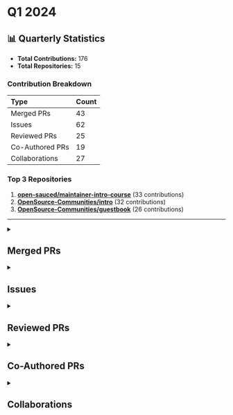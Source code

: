# Q1 2024

## 📊 Quarterly Statistics

* **Total Contributions:** 176
* **Total Repositories:** 15

### Contribution Breakdown

| Type | Count |
| :--- | :--- |
| Merged PRs | 43 |
| Issues | 62 |
| Reviewed PRs | 25 |
| Co-Authored PRs | 19 |
| Collaborations | 27 |

### Top 3 Repositories

1. [**open-sauced/maintainer-intro-course**](https://github.com/open-sauced/maintainer-intro-course) (33 contributions)
2. [**OpenSource-Communities/intro**](https://github.com/OpenSource-Communities/intro) (32 contributions)
3. [**OpenSource-Communities/guestbook**](https://github.com/OpenSource-Communities/guestbook) (26 contributions)

---

<details>
 <summary><h2>Merged PRs</h2></summary>
<table style='width:100%; table-layout:fixed;'>
  <thead>
    <tr>
      <th style='width:5%;'>No.</th>
      <th style='width:20%;'>Project Name</th>
      <th style='width:30%;'>Title</th>
      <th style='width:15%;'>Created At</th>
      <th style='width:15%;'>Merged At</th>
      <th style='width:15%;'>Review Period</th>
    </tr>
  </thead>
  <tbody>
    <tr>
      <td>1.</td>
      <td>OpenSource-Communities/guestbook</td>
      <td><a href='https://github.com/OpenSource-Communities/guestbook/pull/244'>fix: issue template to add contributors to guestbook</a></td>
      <td>2024-03-26</td>
      <td>2024-03-26</td>
      <td>0 days</td>
    </tr>
    <tr>
      <td>2.</td>
      <td>open-sauced/.github</td>
      <td><a href='https://github.com/open-sauced/.github/pull/53'>fix: bug issue template</a></td>
      <td>2024-03-24</td>
      <td>2024-03-24</td>
      <td>0 days</td>
    </tr>
    <tr>
      <td>3.</td>
      <td>Virtual-Coffee/VC-Community-Docs</td>
      <td><a href='https://github.com/Virtual-Coffee/VC-Community-Docs/pull/341'>docs: Update facilitators docs</a></td>
      <td>2024-03-21</td>
      <td>2024-03-21</td>
      <td>0 days</td>
    </tr>
    <tr>
      <td>4.</td>
      <td>Virtual-Coffee/VC-Community-Docs</td>
      <td><a href='https://github.com/Virtual-Coffee/VC-Community-Docs/pull/328'>Update content in `facilitators-docs.md` (previously `leader-docs.md`)</a></td>
      <td>2023-10-24</td>
      <td>2024-03-20</td>
      <td>148 days</td>
    </tr>
    <tr>
      <td>5.</td>
      <td>Virtual-Coffee/virtualcoffee.io</td>
      <td><a href='https://github.com/Virtual-Coffee/virtualcoffee.io/pull/1137'>Add March 2024 newsletter to the website</a></td>
      <td>2024-03-06</td>
      <td>2024-03-20</td>
      <td>14 days</td>
    </tr>
    <tr>
      <td>6.</td>
      <td>OpenSource-Communities/guestbook</td>
      <td><a href='https://github.com/OpenSource-Communities/guestbook/pull/237'>fix: syntax format in CODEOWNERS</a></td>
      <td>2024-03-18</td>
      <td>2024-03-19</td>
      <td>1 days</td>
    </tr>
    <tr>
      <td>7.</td>
      <td>OpenSource-Communities/intro</td>
      <td><a href='https://github.com/OpenSource-Communities/intro/pull/134'>docs: update the "Types of Contributions" chapter</a></td>
      <td>2024-03-14</td>
      <td>2024-03-19</td>
      <td>6 days</td>
    </tr>
    <tr>
      <td>8.</td>
      <td>OpenSource-Communities/intro</td>
      <td><a href='https://github.com/OpenSource-Communities/intro/pull/137'>fix: format syntax in CODEOWNERS</a></td>
      <td>2024-03-18</td>
      <td>2024-03-18</td>
      <td>0 days</td>
    </tr>
    <tr>
      <td>9.</td>
      <td>OpenSource-Communities/pizza-verse</td>
      <td><a href='https://github.com/OpenSource-Communities/pizza-verse/pull/75'>fix: syntax format in CODEOWNERS</a></td>
      <td>2024-03-18</td>
      <td>2024-03-18</td>
      <td>0 days</td>
    </tr>
    <tr>
      <td>10.</td>
      <td>open-sauced/maintainer-intro-course</td>
      <td><a href='https://github.com/open-sauced/maintainer-intro-course/pull/59'>feat: add info about non-existing license in the "Open Source Software License" section</a></td>
      <td>2024-02-18</td>
      <td>2024-03-11</td>
      <td>22 days</td>
    </tr>
    <tr>
      <td>11.</td>
      <td>open-sauced/maintainer-intro-course</td>
      <td><a href='https://github.com/open-sauced/maintainer-intro-course/pull/64'>fix: update "Setting Up Your Team" chapter to reflect new namings</a></td>
      <td>2024-03-06</td>
      <td>2024-03-11</td>
      <td>5 days</td>
    </tr>
    <tr>
      <td>12.</td>
      <td>open-sauced/maintainer-intro-course</td>
      <td><a href='https://github.com/open-sauced/maintainer-intro-course/pull/66'>fix: update "Identify New Talents with OpenSauced" section to reflect new release</a></td>
      <td>2024-03-10</td>
      <td>2024-03-11</td>
      <td>1 days</td>
    </tr>
    <tr>
      <td>13.</td>
      <td>open-sauced/maintainer-intro-course</td>
      <td><a href='https://github.com/open-sauced/maintainer-intro-course/pull/62'>fix: syntax in codeowners file</a></td>
      <td>2024-03-05</td>
      <td>2024-03-06</td>
      <td>1 days</td>
    </tr>
    <tr>
      <td>14.</td>
      <td>open-sauced/docs</td>
      <td><a href='https://github.com/open-sauced/docs/pull/262'>fix: format and wording adjustments in workspaces, contributors and repo insights sections </a></td>
      <td>2024-02-28</td>
      <td>2024-03-05</td>
      <td>6 days</td>
    </tr>
    <tr>
      <td>15.</td>
      <td>Virtual-Coffee/virtualcoffee.io</td>
      <td><a href='https://github.com/Virtual-Coffee/virtualcoffee.io/pull/1133'>Docs: Add March 2024 challenge to the website</a></td>
      <td>2024-02-25</td>
      <td>2024-02-28</td>
      <td>3 days</td>
    </tr>
    <tr>
      <td>16.</td>
      <td>Virtual-Coffee/virtualcoffee.io</td>
      <td><a href='https://github.com/Virtual-Coffee/virtualcoffee.io/pull/1128'>docs: Add February 2024 newsletter to the website</a></td>
      <td>2024-02-08</td>
      <td>2024-02-27</td>
      <td>19 days</td>
    </tr>
    <tr>
      <td>17.</td>
      <td>open-sauced/maintainer-intro-course</td>
      <td><a href='https://github.com/open-sauced/maintainer-intro-course/pull/39'>docs: add "Issues and Pull Request Templates" subsection</a></td>
      <td>2024-01-28</td>
      <td>2024-02-20</td>
      <td>23 days</td>
    </tr>
    <tr>
      <td>18.</td>
      <td>open-sauced/maintainer-intro-course</td>
      <td><a href='https://github.com/open-sauced/maintainer-intro-course/pull/55'>fix: shorten long titles to fit the sidebar</a></td>
      <td>2024-02-11</td>
      <td>2024-02-17</td>
      <td>6 days</td>
    </tr>
    <tr>
      <td>19.</td>
      <td>open-sauced/maintainer-intro-course</td>
      <td><a href='https://github.com/open-sauced/maintainer-intro-course/pull/43'>fix: Adjust GitHub-related Words</a></td>
      <td>2024-02-02</td>
      <td>2024-02-16</td>
      <td>14 days</td>
    </tr>
    <tr>
      <td>20.</td>
      <td>open-sauced/maintainer-intro-course</td>
      <td><a href='https://github.com/open-sauced/maintainer-intro-course/pull/56'>feat: add the link to "OpenSauced's Community Maintainer Guidelines"</a></td>
      <td>2024-02-13</td>
      <td>2024-02-16</td>
      <td>3 days</td>
    </tr>
    <tr>
      <td>21.</td>
      <td>nickytonline/astro-partykit-starter</td>
      <td><a href='https://github.com/nickytonline/astro-partykit-starter/pull/76'>fix: format codeowners</a></td>
      <td>2024-02-15</td>
      <td>2024-02-15</td>
      <td>0 days</td>
    </tr>
    <tr>
      <td>22.</td>
      <td>nickytonline/astro-partykit-starter</td>
      <td><a href='https://github.com/nickytonline/astro-partykit-starter/pull/66'>fix: add asterisk before username in CODEOWNERS file</a></td>
      <td>2024-02-04</td>
      <td>2024-02-15</td>
      <td>11 days</td>
    </tr>
    <tr>
      <td>23.</td>
      <td>open-sauced/maintainer-intro-course</td>
      <td><a href='https://github.com/open-sauced/maintainer-intro-course/pull/52'>feat: add gif and png to Maintainer Power Ups chapter</a></td>
      <td>2024-02-06</td>
      <td>2024-02-06</td>
      <td>0 days</td>
    </tr>
    <tr>
      <td>24.</td>
      <td>open-sauced/docs</td>
      <td><a href='https://github.com/open-sauced/docs/pull/247'>fix: failed build from "OpenSauced Maintainers Guides"</a></td>
      <td>2024-02-05</td>
      <td>2024-02-05</td>
      <td>0 days</td>
    </tr>
    <tr>
      <td>25.</td>
      <td>open-sauced/docs</td>
      <td><a href='https://github.com/open-sauced/docs/pull/246'>fix: Revert "fix: items array in OpenSauced Maintainers Guides sidebar"</a></td>
      <td>2024-02-05</td>
      <td>2024-02-05</td>
      <td>0 days</td>
    </tr>
    <tr>
      <td>26.</td>
      <td>open-sauced/docs</td>
      <td><a href='https://github.com/open-sauced/docs/pull/245'>fix: items array in OpenSauced Maintainers Guides sidebar</a></td>
      <td>2024-02-03</td>
      <td>2024-02-03</td>
      <td>0 days</td>
    </tr>
    <tr>
      <td>27.</td>
      <td>open-sauced/docs</td>
      <td><a href='https://github.com/open-sauced/docs/pull/244'>fix: Revert "docs: add Community Maintainers Guidelines"</a></td>
      <td>2024-02-03</td>
      <td>2024-02-03</td>
      <td>0 days</td>
    </tr>
    <tr>
      <td>28.</td>
      <td>open-sauced/maintainer-intro-course</td>
      <td><a href='https://github.com/open-sauced/maintainer-intro-course/pull/41'>fix: Wording in "Code Owners" subsection</a></td>
      <td>2024-02-01</td>
      <td>2024-02-03</td>
      <td>1 days</td>
    </tr>
    <tr>
      <td>29.</td>
      <td>open-sauced/docs</td>
      <td><a href='https://github.com/open-sauced/docs/pull/243'>docs: add Community Maintainers Guidelines</a></td>
      <td>2024-02-02</td>
      <td>2024-02-02</td>
      <td>0 days</td>
    </tr>
    <tr>
      <td>30.</td>
      <td>Virtual-Coffee/virtualcoffee.io</td>
      <td><a href='https://github.com/Virtual-Coffee/virtualcoffee.io/pull/1126'>Docs: Add February 2024 challenge to the website</a></td>
      <td>2024-01-30</td>
      <td>2024-02-01</td>
      <td>2 days</td>
    </tr>
    <tr>
      <td>31.</td>
      <td>open-sauced/maintainer-intro-course</td>
      <td><a href='https://github.com/open-sauced/maintainer-intro-course/pull/32'>feat: Add "Building and Nurturing a Welcoming and Supportive Community" chapter</a></td>
      <td>2024-01-17</td>
      <td>2024-01-26</td>
      <td>8 days</td>
    </tr>
    <tr>
      <td>32.</td>
      <td>open-sauced/maintainer-intro-course</td>
      <td><a href='https://github.com/open-sauced/maintainer-intro-course/pull/25'>feat: Add "Effective Communication and Collaboration" chapter</a></td>
      <td>2024-01-03</td>
      <td>2024-01-19</td>
      <td>16 days</td>
    </tr>
    <tr>
      <td>33.</td>
      <td>Virtual-Coffee/virtualcoffee.io</td>
      <td><a href='https://github.com/Virtual-Coffee/virtualcoffee.io/pull/1110'>Fix: Font responsiveness</a></td>
      <td>2024-01-07</td>
      <td>2024-01-19</td>
      <td>12 days</td>
    </tr>
    <tr>
      <td>34.</td>
      <td>open-sauced/maintainer-intro-course</td>
      <td><a href='https://github.com/open-sauced/maintainer-intro-course/pull/17'>feat: Add "Maintainer Power Ups" section</a></td>
      <td>2023-12-24</td>
      <td>2024-01-19</td>
      <td>26 days</td>
    </tr>
    <tr>
      <td>35.</td>
      <td>open-sauced/ai</td>
      <td><a href='https://github.com/open-sauced/ai/pull/298'>fix: Link to Usage Guide and Update README</a></td>
      <td>2023-12-18</td>
      <td>2024-01-12</td>
      <td>25 days</td>
    </tr>
    <tr>
      <td>36.</td>
      <td>open-sauced/ai</td>
      <td><a href='https://github.com/open-sauced/ai/pull/301'>fix: add `.gitattributes` file and normalize all the line endings</a></td>
      <td>2023-12-20</td>
      <td>2024-01-12</td>
      <td>23 days</td>
    </tr>
    <tr>
      <td>37.</td>
      <td>open-sauced/maintainer-intro-course</td>
      <td><a href='https://github.com/open-sauced/maintainer-intro-course/pull/26'>fix: change chapter numbers to X and minor wording fix</a></td>
      <td>2024-01-04</td>
      <td>2024-01-11</td>
      <td>7 days</td>
    </tr>
    <tr>
      <td>38.</td>
      <td>petermsouzajr/qa-shadow-report</td>
      <td><a href='https://github.com/petermsouzajr/qa-shadow-report/pull/41'>docs: add issue templates</a></td>
      <td>2024-01-05</td>
      <td>2024-01-06</td>
      <td>1 days</td>
    </tr>
    <tr>
      <td>39.</td>
      <td>nickytonline/astro-partykit-starter</td>
      <td><a href='https://github.com/nickytonline/astro-partykit-starter/pull/23'>fix: add `concurrently` package</a></td>
      <td>2024-01-05</td>
      <td>2024-01-05</td>
      <td>0 days</td>
    </tr>
    <tr>
      <td>40.</td>
      <td>Virtual-Coffee/virtualcoffee.io</td>
      <td><a href='https://github.com/Virtual-Coffee/virtualcoffee.io/pull/1107'>feat: Add January 2024 newsletter to the website</a></td>
      <td>2024-01-04</td>
      <td>2024-01-04</td>
      <td>0 days</td>
    </tr>
    <tr>
      <td>41.</td>
      <td>Virtual-Coffee/virtualcoffee.io</td>
      <td><a href='https://github.com/Virtual-Coffee/virtualcoffee.io/pull/1104'>docs: Add January 2024 challenge</a></td>
      <td>2023-12-26</td>
      <td>2024-01-02</td>
      <td>7 days</td>
    </tr>
    <tr>
      <td>42.</td>
      <td>open-sauced/maintainer-intro-course</td>
      <td><a href='https://github.com/open-sauced/maintainer-intro-course/pull/21'>Fix: Add correct link and command in Getting Started section and update Translating section in the Contributing Guide</a></td>
      <td>2023-12-28</td>
      <td>2024-01-02</td>
      <td>5 days</td>
    </tr>
    <tr>
      <td>43.</td>
      <td>nickytonline/astro-partykit-starter</td>
      <td><a href='https://github.com/nickytonline/astro-partykit-starter/pull/12'>chore: Update build scripts in `package.json` and code to get URL in `Party.tsx` as part of the deployment</a></td>
      <td>2023-12-31</td>
      <td>2024-01-02</td>
      <td>2 days</td>
    </tr>
  </tbody>
</table>
</details>

<details>
 <summary><h2>Issues</h2></summary>
<table style='width:100%; table-layout:fixed;'>
  <thead>
    <tr>
      <th style='width:5%;'>No.</th>
      <th style='width:25%;'>Project Name</th>
      <th style='width:35%;'>Title</th>
      <th style='width:15%;'>Created At</th>
      <th style='width:15%;'>Closed At</th>
      <th style='width:10%;'>Closing Period</th>
    </tr>
  </thead>
  <tbody>
    <tr>
      <td>1.</td>
      <td>open-sauced/docs</td>
      <td><a href='https://github.com/open-sauced/docs/issues/287'>Feature: Update "Introduction to Contributing"</a></td>
      <td>2024-03-28</td>
      <td>2024-04-04</td>
      <td>7 days</td>
    </tr>
    <tr>
      <td>2.</td>
      <td>OpenSource-Communities/intro</td>
      <td><a href='https://github.com/OpenSource-Communities/intro/issues/149'>Feature: Add a step to create new branch in the CONTRIBUTING file</a></td>
      <td>2024-03-27</td>
      <td>2024-04-03</td>
      <td>6 days</td>
    </tr>
    <tr>
      <td>3.</td>
      <td>OpenSource-Communities/intro</td>
      <td><a href='https://github.com/OpenSource-Communities/intro/issues/147'>Feature: Add image of profile generated on README</a></td>
      <td>2024-03-27</td>
      <td>2024-04-03</td>
      <td>7 days</td>
    </tr>
    <tr>
      <td>4.</td>
      <td>OpenSource-Communities/intro</td>
      <td><a href='https://github.com/OpenSource-Communities/intro/issues/146'>Docs: Update the "Getting Started" section</a></td>
      <td>2024-03-27</td>
      <td>2024-04-25</td>
      <td>29 days</td>
    </tr>
    <tr>
      <td>5.</td>
      <td>OpenSource-Communities/guestbook</td>
      <td><a href='https://github.com/OpenSource-Communities/guestbook/issues/245'>Bug: Incorrect links and term's consistency on the README</a></td>
      <td>2024-03-26</td>
      <td>2024-04-09</td>
      <td>14 days</td>
    </tr>
    <tr>
      <td>6.</td>
      <td>OpenSource-Communities/guestbook</td>
      <td><a href='https://github.com/OpenSource-Communities/guestbook/issues/243'>Bug: issue template for guestbook is not listed</a></td>
      <td>2024-03-26</td>
      <td>2024-03-26</td>
      <td>0 days</td>
    </tr>
    <tr>
      <td>7.</td>
      <td>OpenSource-Communities/guestbook</td>
      <td><a href='https://github.com/OpenSource-Communities/guestbook/issues/241'>Docs: Update pull request template</a></td>
      <td>2024-03-25</td>
      <td>2024-04-21</td>
      <td>26 days</td>
    </tr>
    <tr>
      <td>8.</td>
      <td>OpenSource-Communities/intro</td>
      <td><a href='https://github.com/OpenSource-Communities/intro/issues/145'>Docs: Update the French translation of "Intro to Open Source" course</a></td>
      <td>2024-03-25</td>
      <td>2024-04-12</td>
      <td>18 days</td>
    </tr>
    <tr>
      <td>9.</td>
      <td>shesharpnl/.github</td>
      <td><a href='https://github.com/shesharpnl/.github/issues/13'>Update PR template</a></td>
      <td>2024-03-24</td>
      <td>2024-04-05</td>
      <td>12 days</td>
    </tr>
    <tr>
      <td>10.</td>
      <td>open-sauced/.github</td>
      <td><a href='https://github.com/open-sauced/.github/issues/52'>Bug: Bug issue template is absence when creating an issue</a></td>
      <td>2024-03-24</td>
      <td>2024-03-24</td>
      <td>1 days</td>
    </tr>
    <tr>
      <td>11.</td>
      <td>shesharpnl/.github</td>
      <td><a href='https://github.com/shesharpnl/.github/issues/11'>Update issue templates</a></td>
      <td>2024-03-22</td>
      <td>2024-04-01</td>
      <td>11 days</td>
    </tr>
    <tr>
      <td>12.</td>
      <td>open-sauced/app</td>
      <td><a href='https://github.com/open-sauced/app/issues/2993'>Bug: Broken link to image on "Welcome to Workspace"</a></td>
      <td>2024-03-21</td>
      <td>2024-03-21</td>
      <td>0 days</td>
    </tr>
    <tr>
      <td>13.</td>
      <td>OpenSource-Communities/intro</td>
      <td><a href='https://github.com/OpenSource-Communities/intro/issues/136'>Bug: CODEOWNERS does not automatically add reviewers</a></td>
      <td>2024-03-18</td>
      <td>2024-03-18</td>
      <td>0 days</td>
    </tr>
    <tr>
      <td>14.</td>
      <td>OpenSource-Communities/pizza-verse</td>
      <td><a href='https://github.com/OpenSource-Communities/pizza-verse/issues/74'>Bug: CODEOWNERS does not automatically add reviewers</a></td>
      <td>2024-03-18</td>
      <td>2024-03-18</td>
      <td>0 days</td>
    </tr>
    <tr>
      <td>15.</td>
      <td>OpenSource-Communities/guestbook</td>
      <td><a href='https://github.com/OpenSource-Communities/guestbook/issues/236'>Bug: CODEOWNERS does not automatically add reviewers</a></td>
      <td>2024-03-18</td>
      <td>2024-03-19</td>
      <td>1 days</td>
    </tr>
    <tr>
      <td>16.</td>
      <td>OpenSource-Communities/intro</td>
      <td><a href='https://github.com/OpenSource-Communities/intro/issues/130'>Docs: Update "Types of Contributions" chapter</a></td>
      <td>2024-03-10</td>
      <td>2024-03-19</td>
      <td>9 days</td>
    </tr>
    <tr>
      <td>17.</td>
      <td>open-sauced/maintainer-intro-course</td>
      <td><a href='https://github.com/open-sauced/maintainer-intro-course/issues/65'>Docs: Update "Building and Nurturing Community" chapter to reflect new release</a></td>
      <td>2024-03-08</td>
      <td>2024-03-11</td>
      <td>3 days</td>
    </tr>
    <tr>
      <td>18.</td>
      <td>OpenSource-Communities/intro</td>
      <td><a href='https://github.com/OpenSource-Communities/intro/issues/129'>Bug: Fix links, capitalization and wording adjustment in the "Tools to be Successful" chapter</a></td>
      <td>2024-03-07</td>
      <td>2024-03-14</td>
      <td>7 days</td>
    </tr>
    <tr>
      <td>19.</td>
      <td>Virtual-Coffee/virtualcoffee.io</td>
      <td><a href='https://github.com/Virtual-Coffee/virtualcoffee.io/issues/1136'>Add March 2024 newsletter to the website</a></td>
      <td>2024-03-06</td>
      <td>2024-03-20</td>
      <td>14 days</td>
    </tr>
    <tr>
      <td>20.</td>
      <td>open-sauced/maintainer-intro-course</td>
      <td><a href='https://github.com/open-sauced/maintainer-intro-course/issues/63'>Docs: Update "Your Team" chapter to reflect new naming changes</a></td>
      <td>2024-03-06</td>
      <td>2024-03-11</td>
      <td>5 days</td>
    </tr>
    <tr>
      <td>21.</td>
      <td>open-sauced/maintainer-intro-course</td>
      <td><a href='https://github.com/open-sauced/maintainer-intro-course/issues/61'>Bug: CODEOWNERS does not automatically add reviewers</a></td>
      <td>2024-03-05</td>
      <td>2024-03-06</td>
      <td>1 days</td>
    </tr>
    <tr>
      <td>22.</td>
      <td>open-sauced/app</td>
      <td><a href='https://github.com/open-sauced/app/issues/2865'>Bug: Updating a workspace doesn't take user to the page</a></td>
      <td>2024-03-04</td>
      <td>2024-03-12</td>
      <td>7 days</td>
    </tr>
    <tr>
      <td>23.</td>
      <td>open-sauced/app</td>
      <td><a href='https://github.com/open-sauced/app/issues/2858'>Bug: Treemap with long organization and repo names without dash overflows in the Activity tab of the Contributor Insight Page</a></td>
      <td>2024-03-03</td>
      <td>N/A</td>
      <td>Open</td>
    </tr>
    <tr>
      <td>24.</td>
      <td>open-sauced/app</td>
      <td><a href='https://github.com/open-sauced/app/issues/2857'>Bug: Adding selected contributors to an existing list from contributors tab on the repo insights doesn't work </a></td>
      <td>2024-03-03</td>
      <td>2024-07-11</td>
      <td>130 days</td>
    </tr>
    <tr>
      <td>25.</td>
      <td>open-sauced/app</td>
      <td><a href='https://github.com/open-sauced/app/issues/2846'>Bug: Sign in after opening a workspace caused temporary loosing personal workspace</a></td>
      <td>2024-03-01</td>
      <td>N/A</td>
      <td>Open</td>
    </tr>
    <tr>
      <td>26.</td>
      <td>open-sauced/app</td>
      <td><a href='https://github.com/open-sauced/app/issues/2844'>Bug: Workspace leads to 404 for logged out users</a></td>
      <td>2024-03-01</td>
      <td>2024-03-01</td>
      <td>0 days</td>
    </tr>
    <tr>
      <td>27.</td>
      <td>open-sauced/app</td>
      <td><a href='https://github.com/open-sauced/app/issues/2837'>Bug: Logged out user can see repo & contributor insights pages list on the sidebar from public shared link</a></td>
      <td>2024-03-01</td>
      <td>2024-03-01</td>
      <td>0 days</td>
    </tr>
    <tr>
      <td>28.</td>
      <td>open-sauced/app</td>
      <td><a href='https://github.com/open-sauced/app/issues/2834'>Bug: Workspace sidebar on small screen doesn't cover the height of the screen</a></td>
      <td>2024-02-29</td>
      <td>2024-03-18</td>
      <td>18 days</td>
    </tr>
    <tr>
      <td>29.</td>
      <td>open-sauced/app</td>
      <td><a href='https://github.com/open-sauced/app/issues/2833'>Bug: The "Update Workspace" button goes to the back and on top of some elements in small screens </a></td>
      <td>2024-02-29</td>
      <td>2024-03-05</td>
      <td>5 days</td>
    </tr>
    <tr>
      <td>30.</td>
      <td>open-sauced/app</td>
      <td><a href='https://github.com/open-sauced/app/issues/2829'>Bug: Can't change workspace visibility to private for pro plan users</a></td>
      <td>2024-02-29</td>
      <td>2024-03-11</td>
      <td>11 days</td>
    </tr>
    <tr>
      <td>31.</td>
      <td>open-sauced/app</td>
      <td><a href='https://github.com/open-sauced/app/issues/2801'>Bug: Upgrade to pro banner is displayed for pro account in Contributor Insights Page</a></td>
      <td>2024-02-28</td>
      <td>2024-02-29</td>
      <td>1 days</td>
    </tr>
    <tr>
      <td>32.</td>
      <td>open-sauced/docs</td>
      <td><a href='https://github.com/open-sauced/docs/issues/261'>Docs: Fix format and adjust wording in workspaces page</a></td>
      <td>2024-02-27</td>
      <td>2024-03-05</td>
      <td>7 days</td>
    </tr>
    <tr>
      <td>33.</td>
      <td>Virtual-Coffee/virtualcoffee.io</td>
      <td><a href='https://github.com/Virtual-Coffee/virtualcoffee.io/issues/1132'>feat: Highlight Active Volunteers on the Member Page</a></td>
      <td>2024-02-25</td>
      <td>2025-07-16</td>
      <td>507 days</td>
    </tr>
    <tr>
      <td>34.</td>
      <td>Virtual-Coffee/virtualcoffee.io</td>
      <td><a href='https://github.com/Virtual-Coffee/virtualcoffee.io/issues/1131'>Add March 2024 Monthly Challenge</a></td>
      <td>2024-02-25</td>
      <td>2024-02-28</td>
      <td>3 days</td>
    </tr>
    <tr>
      <td>35.</td>
      <td>open-sauced/maintainer-intro-course</td>
      <td><a href='https://github.com/open-sauced/maintainer-intro-course/issues/57'>Feature: Add information about non-existing software license in a project</a></td>
      <td>2024-02-18</td>
      <td>2024-03-11</td>
      <td>22 days</td>
    </tr>
    <tr>
      <td>36.</td>
      <td>open-sauced/docs</td>
      <td><a href='https://github.com/open-sauced/docs/issues/251'>Feature: Add information about PR with unassigned issue to the contributing guidelines</a></td>
      <td>2024-02-14</td>
      <td>2024-02-16</td>
      <td>2 days</td>
    </tr>
    <tr>
      <td>37.</td>
      <td>OpenSource-Communities/intro</td>
      <td><a href='https://github.com/OpenSource-Communities/intro/issues/118'>Bug: Fix wording in the "Intro" section</a></td>
      <td>2024-02-12</td>
      <td>2024-02-13</td>
      <td>1 days</td>
    </tr>
    <tr>
      <td>38.</td>
      <td>OpenSource-Communities/intro</td>
      <td><a href='https://github.com/OpenSource-Communities/intro/issues/117'>Feature: Add Community Translations Section</a></td>
      <td>2024-02-11</td>
      <td>2024-03-13</td>
      <td>31 days</td>
    </tr>
    <tr>
      <td>39.</td>
      <td>open-sauced/docs</td>
      <td><a href='https://github.com/open-sauced/docs/issues/249'>Docs: Update "Issues" section in the "Introduction to Contributing" chapter</a></td>
      <td>2024-02-10</td>
      <td>2024-03-04</td>
      <td>23 days</td>
    </tr>
    <tr>
      <td>40.</td>
      <td>open-sauced/maintainer-intro-course</td>
      <td><a href='https://github.com/open-sauced/maintainer-intro-course/issues/54'>Bug: Long titles are cut on the sidebar</a></td>
      <td>2024-02-09</td>
      <td>2024-02-17</td>
      <td>9 days</td>
    </tr>
    <tr>
      <td>41.</td>
      <td>Virtual-Coffee/virtualcoffee.io</td>
      <td><a href='https://github.com/Virtual-Coffee/virtualcoffee.io/issues/1127'>Add February 2024 newsletter to the website</a></td>
      <td>2024-02-08</td>
      <td>2024-02-27</td>
      <td>19 days</td>
    </tr>
    <tr>
      <td>42.</td>
      <td>open-sauced/app</td>
      <td><a href='https://github.com/open-sauced/app/issues/2622'>Bug: Can't open tabs on the navbar after open the profile page unless with hard refresh</a></td>
      <td>2024-02-08</td>
      <td>2024-02-23</td>
      <td>15 days</td>
    </tr>
    <tr>
      <td>43.</td>
      <td>nickytonline/astro-partykit-starter</td>
      <td><a href='https://github.com/nickytonline/astro-partykit-starter/issues/65'>Bug: CODEOWNERS does not automatically add reviewers</a></td>
      <td>2024-02-04</td>
      <td>2024-02-15</td>
      <td>11 days</td>
    </tr>
    <tr>
      <td>44.</td>
      <td>open-sauced/maintainer-intro-course</td>
      <td><a href='https://github.com/open-sauced/maintainer-intro-course/issues/42'>Docs: Final recheck before launch</a></td>
      <td>2024-02-02</td>
      <td>2024-04-25</td>
      <td>83 days</td>
    </tr>
    <tr>
      <td>45.</td>
      <td>open-sauced/docs</td>
      <td><a href='https://github.com/open-sauced/docs/issues/242'>Docs: Add OpenSauced Community Maintainers Guidelines</a></td>
      <td>2024-02-01</td>
      <td>2024-02-03</td>
      <td>2 days</td>
    </tr>
    <tr>
      <td>46.</td>
      <td>open-sauced/maintainer-intro-course</td>
      <td><a href='https://github.com/open-sauced/maintainer-intro-course/issues/40'>Bug: Fix wording in the "Code Owners" subsection</a></td>
      <td>2024-02-01</td>
      <td>2024-02-03</td>
      <td>1 days</td>
    </tr>
    <tr>
      <td>47.</td>
      <td>Virtual-Coffee/virtualcoffee.io</td>
      <td><a href='https://github.com/Virtual-Coffee/virtualcoffee.io/issues/1125'>Add February 2024 Monthly Challenge</a></td>
      <td>2024-01-30</td>
      <td>2024-02-01</td>
      <td>2 days</td>
    </tr>
    <tr>
      <td>48.</td>
      <td>open-sauced/maintainer-intro-course</td>
      <td><a href='https://github.com/open-sauced/maintainer-intro-course/issues/36'>Bug: Create consistecy for GitHub-related terms</a></td>
      <td>2024-01-22</td>
      <td>2024-02-16</td>
      <td>25 days</td>
    </tr>
    <tr>
      <td>49.</td>
      <td>OpenSource-Communities/intro</td>
      <td><a href='https://github.com/OpenSource-Communities/intro/issues/109'>Bug: Create consistency with "open source" term</a></td>
      <td>2024-01-18</td>
      <td>2024-02-02</td>
      <td>15 days</td>
    </tr>
    <tr>
      <td>50.</td>
      <td>OpenSource-Communities/intro</td>
      <td><a href='https://github.com/OpenSource-Communities/intro/issues/107'>Bug: Adjust heading levels and give space before and after each heading as Markdown best practice</a></td>
      <td>2024-01-15</td>
      <td>2024-01-18</td>
      <td>3 days</td>
    </tr>
    <tr>
      <td>51.</td>
      <td>open-sauced/maintainer-intro-course</td>
      <td><a href='https://github.com/open-sauced/maintainer-intro-course/issues/30'>Docs: Remove "Code Scanning Tools" subsection from "Issues and Pull Request" section</a></td>
      <td>2024-01-15</td>
      <td>2024-01-19</td>
      <td>4 days</td>
    </tr>
    <tr>
      <td>52.</td>
      <td>petermsouzajr/qa-shadow-report</td>
      <td><a href='https://github.com/petermsouzajr/qa-shadow-report/issues/47'>Docs: Add "Related Issues" section in the PR template</a></td>
      <td>2024-01-06</td>
      <td>2024-01-06</td>
      <td>0 days</td>
    </tr>
    <tr>
      <td>53.</td>
      <td>petermsouzajr/qa-shadow-report</td>
      <td><a href='https://github.com/petermsouzajr/qa-shadow-report/issues/42'>Docs: Add Code of Conduct</a></td>
      <td>2024-01-05</td>
      <td>2024-01-06</td>
      <td>1 days</td>
    </tr>
    <tr>
      <td>54.</td>
      <td>OpenSource-Communities/intro</td>
      <td><a href='https://github.com/OpenSource-Communities/intro/issues/103'>Docs: Add steps to create issue and make screenshot of profile on the README</a></td>
      <td>2024-01-05</td>
      <td>2024-01-12</td>
      <td>7 days</td>
    </tr>
    <tr>
      <td>55.</td>
      <td>OpenSource-Communities/guestbook</td>
      <td><a href='https://github.com/OpenSource-Communities/guestbook/issues/209'>Docs: Adjust wording in the Contributing Guide</a></td>
      <td>2024-01-04</td>
      <td>2024-01-07</td>
      <td>3 days</td>
    </tr>
    <tr>
      <td>56.</td>
      <td>OpenSource-Communities/guestbook</td>
      <td><a href='https://github.com/OpenSource-Communities/guestbook/issues/208'>Docs: Remove the "Running the Project Locally" from Contributing Guide</a></td>
      <td>2024-01-04</td>
      <td>2024-01-07</td>
      <td>3 days</td>
    </tr>
    <tr>
      <td>57.</td>
      <td>OpenSource-Communities/guestbook</td>
      <td><a href='https://github.com/OpenSource-Communities/guestbook/issues/207'>Docs: Remove "Adding a New Section to the Documentation" section</a></td>
      <td>2024-01-04</td>
      <td>2024-01-05</td>
      <td>1 days</td>
    </tr>
    <tr>
      <td>58.</td>
      <td>petermsouzajr/qa-shadow-report</td>
      <td><a href='https://github.com/petermsouzajr/qa-shadow-report/issues/39'>Feature: GitHub Discussion</a></td>
      <td>2024-01-04</td>
      <td>2024-01-04</td>
      <td>0 days</td>
    </tr>
    <tr>
      <td>59.</td>
      <td>petermsouzajr/qa-shadow-report</td>
      <td><a href='https://github.com/petermsouzajr/qa-shadow-report/issues/38'>Feature: Add issue templates</a></td>
      <td>2024-01-04</td>
      <td>2024-01-06</td>
      <td>2 days</td>
    </tr>
    <tr>
      <td>60.</td>
      <td>Virtual-Coffee/virtualcoffee.io</td>
      <td><a href='https://github.com/Virtual-Coffee/virtualcoffee.io/issues/1106'>Add January 2024 newsletter to the website</a></td>
      <td>2024-01-04</td>
      <td>2024-01-04</td>
      <td>0 days</td>
    </tr>
    <tr>
      <td>61.</td>
      <td>OpenSource-Communities/guestbook</td>
      <td><a href='https://github.com/OpenSource-Communities/guestbook/issues/206'>Docs: Create an issue template to add users as contributors </a></td>
      <td>2024-01-04</td>
      <td>2024-01-11</td>
      <td>7 days</td>
    </tr>
    <tr>
      <td>62.</td>
      <td>nickytonline/astro-partykit-starter</td>
      <td><a href='https://github.com/nickytonline/astro-partykit-starter/issues/22'>Bug: Can't run multiple npm scripts after running `npm run dev`</a></td>
      <td>2024-01-01</td>
      <td>2024-01-05</td>
      <td>4 days</td>
    </tr>
  </tbody>
</table>
</details>

<details>
 <summary><h2>Reviewed PRs</h2></summary>
<table style='width:100%; table-layout:fixed;'>
  <thead>
    <tr>
      <th style='width:5%;'>No.</th>
      <th style='width:20%;'>Project Name</th>
      <th style='width:28%;'>Title</th>
      <th style='width:10%;'>Created At</th>
      <th style='width:15%;'>My First Review</th>
      <th style='width:10%;'>My First Review Period</th>
      <th style='width:14%;'>Last Update / Status</th>
    </tr>
  </thead>
  <tbody>
    <tr>
      <td>1.</td>
      <td>OpenSource-Communities/intro</td>
      <td><a href='https://github.com/OpenSource-Communities/intro/pull/133'>Fix: Links, capitalization and wording adjustment in the "Tools to be Successful" chapter</a></td>
      <td>2024-03-13</td>
      <td>2024-03-13</td>
      <td>0 days</td>
      <td>2024-03-14<br><strong>MERGED</strong></td>
    </tr>
    <tr>
      <td>2.</td>
      <td>OpenSource-Communities/intro</td>
      <td><a href='https://github.com/OpenSource-Communities/intro/pull/132'>Fix: links, capitalization and wording adjustment in the "Tools to be Successful" chapter</a></td>
      <td>2024-03-13</td>
      <td>2024-03-13</td>
      <td>0 days</td>
      <td>2024-03-13<br><strong>CLOSED</strong></td>
    </tr>
    <tr>
      <td>3.</td>
      <td>open-sauced/docs</td>
      <td><a href='https://github.com/open-sauced/docs/pull/275'>chore: Add FAQ about auth</a></td>
      <td>2024-03-11</td>
      <td>2024-03-11</td>
      <td>0 days</td>
      <td>2024-03-12<br><strong>MERGED</strong></td>
    </tr>
    <tr>
      <td>4.</td>
      <td>open-sauced/docs</td>
      <td><a href='https://github.com/open-sauced/docs/pull/272'>feat: update workspace with more information on team plan</a></td>
      <td>2024-03-07</td>
      <td>2024-03-08</td>
      <td>1 days</td>
      <td>2024-03-08<br><strong>MERGED</strong></td>
    </tr>
    <tr>
      <td>5.</td>
      <td>OpenSource-Communities/intro</td>
      <td><a href='https://github.com/OpenSource-Communities/intro/pull/128'>[Docs #127] Remove CodeSee ref on fr translation</a></td>
      <td>2024-03-03</td>
      <td>2024-03-07</td>
      <td>4 days</td>
      <td>2024-03-07<br><strong>MERGED</strong></td>
    </tr>
    <tr>
      <td>6.</td>
      <td>Virtual-Coffee/virtualcoffee.io</td>
      <td><a href='https://github.com/Virtual-Coffee/virtualcoffee.io/pull/1124'>Replaced old twitter icon with new icon</a></td>
      <td>2024-01-30</td>
      <td>2024-02-01</td>
      <td>2 days</td>
      <td>2024-03-06<br><strong>MERGED</strong></td>
    </tr>
    <tr>
      <td>7.</td>
      <td>open-sauced/docs</td>
      <td><a href='https://github.com/open-sauced/docs/pull/269'>fix: Issues Section</a></td>
      <td>2024-03-03</td>
      <td>2024-03-03</td>
      <td>0 days</td>
      <td>2024-03-04<br><strong>MERGED</strong></td>
    </tr>
    <tr>
      <td>8.</td>
      <td>open-sauced/docs</td>
      <td><a href='https://github.com/open-sauced/docs/pull/268'>fix: Issues Section</a></td>
      <td>2024-03-03</td>
      <td>2024-03-03</td>
      <td>1 days</td>
      <td>2024-03-03<br><strong>CLOSED</strong></td>
    </tr>
    <tr>
      <td>9.</td>
      <td>OpenSource-Communities/guestbook</td>
      <td><a href='https://github.com/OpenSource-Communities/guestbook/pull/232'>feat: Add @chrisVCH as a contributor</a></td>
      <td>2024-02-27</td>
      <td>2024-02-28</td>
      <td>1 days</td>
      <td>2024-02-28<br><strong>MERGED</strong></td>
    </tr>
    <tr>
      <td>10.</td>
      <td>OpenSource-Communities/intro</td>
      <td><a href='https://github.com/OpenSource-Communities/intro/pull/125'>[#122] docs:Delete duplicated text</a></td>
      <td>2024-02-26</td>
      <td>2024-02-27</td>
      <td>0 days</td>
      <td>2024-02-27<br><strong>MERGED</strong></td>
    </tr>
    <tr>
      <td>11.</td>
      <td>OpenSource-Communities/intro</td>
      <td><a href='https://github.com/OpenSource-Communities/intro/pull/123'>Delete redundant text content</a></td>
      <td>2024-02-22</td>
      <td>2024-02-26</td>
      <td>4 days</td>
      <td>2024-02-26<br><strong>CLOSED</strong></td>
    </tr>
    <tr>
      <td>12.</td>
      <td>OpenSource-Communities/guestbook</td>
      <td><a href='https://github.com/OpenSource-Communities/guestbook/pull/229'>docs: add @pondy007 as a contributor</a></td>
      <td>2024-02-23</td>
      <td>2024-02-24</td>
      <td>1 days</td>
      <td>2024-02-25<br><strong>MERGED</strong></td>
    </tr>
    <tr>
      <td>13.</td>
      <td>OpenSource-Communities/intro</td>
      <td><a href='https://github.com/OpenSource-Communities/intro/pull/119'>Fix #118 : Bug: Fix wording in the Intro section</a></td>
      <td>2024-02-13</td>
      <td>2024-02-13</td>
      <td>0 days</td>
      <td>2024-02-14<br><strong>MERGED</strong></td>
    </tr>
    <tr>
      <td>14.</td>
      <td>Virtual-Coffee/VC-Community-Docs</td>
      <td><a href='https://github.com/Virtual-Coffee/VC-Community-Docs/pull/339'>docs: Coffee Table Groups updates</a></td>
      <td>2024-01-30</td>
      <td>2024-01-30</td>
      <td>0 days</td>
      <td>2024-02-13<br><strong>MERGED</strong></td>
    </tr>
    <tr>
      <td>15.</td>
      <td>open-sauced/docs</td>
      <td><a href='https://github.com/open-sauced/docs/pull/250'>Fixed Docs: Update "Issues" section in the "Introduction to Contributing" chapter #249</a></td>
      <td>2024-02-11</td>
      <td>2024-02-11</td>
      <td>0 days</td>
      <td>2024-02-11<br><strong>CLOSED</strong></td>
    </tr>
    <tr>
      <td>16.</td>
      <td>OpenSource-Communities/intro</td>
      <td><a href='https://github.com/OpenSource-Communities/intro/pull/111'>docs: replace open-source term</a></td>
      <td>2024-01-20</td>
      <td>2024-01-22</td>
      <td>2 days</td>
      <td>2024-02-02<br><strong>MERGED</strong></td>
    </tr>
    <tr>
      <td>17.</td>
      <td>OpenSource-Communities/guestbook</td>
      <td><a href='https://github.com/OpenSource-Communities/guestbook/pull/221'>docs: add @nickaldwin as a contributor</a></td>
      <td>2024-02-01</td>
      <td>2024-02-01</td>
      <td>0 days</td>
      <td>2024-02-01<br><strong>MERGED</strong></td>
    </tr>
    <tr>
      <td>18.</td>
      <td>OpenSource-Communities/guestbook</td>
      <td><a href='https://github.com/OpenSource-Communities/guestbook/pull/218'>docs: add @Kaz-Smino as a contributor</a></td>
      <td>2024-01-24</td>
      <td>2024-01-24</td>
      <td>0 days</td>
      <td>2024-01-24<br><strong>MERGED</strong></td>
    </tr>
    <tr>
      <td>19.</td>
      <td>OpenSource-Communities/intro</td>
      <td><a href='https://github.com/OpenSource-Communities/intro/pull/108'>Bug #107 - added spaces and adjusted headings</a></td>
      <td>2024-01-16</td>
      <td>2024-01-17</td>
      <td>1 days</td>
      <td>2024-01-18<br><strong>MERGED</strong></td>
    </tr>
    <tr>
      <td>20.</td>
      <td>nickytonline/astro-partykit-starter</td>
      <td><a href='https://github.com/nickytonline/astro-partykit-starter/pull/35'>feat: adding leave room button</a></td>
      <td>2024-01-12</td>
      <td>2024-01-14</td>
      <td>2 days</td>
      <td>2024-01-15<br><strong>MERGED</strong></td>
    </tr>
    <tr>
      <td>21.</td>
      <td>OpenSource-Communities/guestbook</td>
      <td><a href='https://github.com/OpenSource-Communities/guestbook/pull/212'>docs: remove local project setup from `CONTRIBUTING.md`</a></td>
      <td>2024-01-05</td>
      <td>2024-01-07</td>
      <td>2 days</td>
      <td>2024-01-07<br><strong>MERGED</strong></td>
    </tr>
    <tr>
      <td>22.</td>
      <td>OpenSource-Communities/guestbook</td>
      <td><a href='https://github.com/OpenSource-Communities/guestbook/pull/214'>docs: add @at-the-vr as a contributor</a></td>
      <td>2024-01-06</td>
      <td>2024-01-07</td>
      <td>1 days</td>
      <td>2024-01-07<br><strong>MERGED</strong></td>
    </tr>
    <tr>
      <td>23.</td>
      <td>OpenSource-Communities/guestbook</td>
      <td><a href='https://github.com/OpenSource-Communities/guestbook/pull/213'>Docs: adjust wording in the contributing guide</a></td>
      <td>2024-01-06</td>
      <td>2024-01-07</td>
      <td>1 days</td>
      <td>2024-01-07<br><strong>MERGED</strong></td>
    </tr>
    <tr>
      <td>24.</td>
      <td>nickytonline/astro-partykit-starter</td>
      <td><a href='https://github.com/nickytonline/astro-partykit-starter/pull/25'>Update CODEOWNERS</a></td>
      <td>2024-01-05</td>
      <td>2024-01-05</td>
      <td>0 days</td>
      <td>2024-01-05<br><strong>MERGED</strong></td>
    </tr>
    <tr>
      <td>25.</td>
      <td>OpenSource-Communities/guestbook</td>
      <td><a href='https://github.com/OpenSource-Communities/guestbook/pull/211'>docs: remove "adding a new section to the Documentation" from `CONTRIBUTING.md`</a></td>
      <td>2024-01-05</td>
      <td>2024-01-05</td>
      <td>0 days</td>
      <td>2024-01-05<br><strong>MERGED</strong></td>
    </tr>
  </tbody>
</table>
</details>

<details>
 <summary><h2>Co-Authored PRs</h2></summary>
<table style='width:100%; table-layout:fixed;'>
  <thead>
    <tr>
      <th style='width:5%;'>No.</th>
      <th style='width:15%;'>Project Name</th>
      <th style='width:25%;'>Title</th>
      <th style='width:10%;'>Created At</th>
      <th style='width:12%;'>My First Commit</th>
      <th style='width:13%;'>My First Commit Period</th>
      <th style='width:20%;'>Last Update / Status</th>
    </tr>
  </thead>
  <tbody>
    <tr>
      <td>1.</td>
      <td>OpenSource-Communities/intro</td>
      <td><a href='https://github.com/OpenSource-Communities/intro/pull/141'>Added a note to fill PR form in lesson 05</a></td>
      <td>2024-03-24</td>
      <td>2024-03-24</td>
      <td>0 day</td>
      <td>2024-03-25<br><strong>MERGED</strong></td>
    </tr>
    <tr>
      <td>2.</td>
      <td>open-sauced/docs</td>
      <td><a href='https://github.com/open-sauced/docs/pull/283'>feat: Add student guide</a></td>
      <td>2024-03-20</td>
      <td>2024-03-21</td>
      <td>1 days</td>
      <td>2024-03-21<br><strong>MERGED</strong></td>
    </tr>
    <tr>
      <td>3.</td>
      <td>open-sauced/docs</td>
      <td><a href='https://github.com/open-sauced/docs/pull/279'>docs: Add section on workspaces to maintainers guide</a></td>
      <td>2024-03-18</td>
      <td>2024-03-20</td>
      <td>2 days</td>
      <td>2024-03-20<br><strong>MERGED</strong></td>
    </tr>
    <tr>
      <td>4.</td>
      <td>OpenSource-Communities/pizza-verse</td>
      <td><a href='https://github.com/OpenSource-Communities/pizza-verse/pull/73'>Add a pizza trivia (pizza patatine)</a></td>
      <td>2024-03-11</td>
      <td>2024-03-17</td>
      <td>6 days</td>
      <td>2024-03-25<br><strong>MERGED</strong></td>
    </tr>
    <tr>
      <td>5.</td>
      <td>open-sauced/maintainer-intro-course</td>
      <td><a href='https://github.com/open-sauced/maintainer-intro-course/pull/68'>feat: metrics chapter</a></td>
      <td>2024-03-14</td>
      <td>2024-03-14</td>
      <td>0 day</td>
      <td>2024-04-04<br><strong>MERGED</strong></td>
    </tr>
    <tr>
      <td>6.</td>
      <td>OpenSource-Communities/intro</td>
      <td><a href='https://github.com/OpenSource-Communities/intro/pull/131'>Add Community translations section</a></td>
      <td>2024-03-12</td>
      <td>2024-03-12</td>
      <td>0 day</td>
      <td>2024-03-13<br><strong>MERGED</strong></td>
    </tr>
    <tr>
      <td>7.</td>
      <td>open-sauced/docs</td>
      <td><a href='https://github.com/open-sauced/docs/pull/273'>chore: clarify visibility of insight pages</a></td>
      <td>2024-03-08</td>
      <td>2024-03-08</td>
      <td>0 day</td>
      <td>2024-03-11<br><strong>MERGED</strong></td>
    </tr>
    <tr>
      <td>8.</td>
      <td>OpenSource-Communities/guestbook</td>
      <td><a href='https://github.com/OpenSource-Communities/guestbook/pull/220'>feat: Add OluwabukolaU as a contributor.</a></td>
      <td>2024-01-28</td>
      <td>2024-03-05</td>
      <td>37 days</td>
      <td>2024-03-05<br><strong>MERGED</strong></td>
    </tr>
    <tr>
      <td>9.</td>
      <td>OpenSource-Communities/intro</td>
      <td><a href='https://github.com/OpenSource-Communities/intro/pull/126'>[Feat #112] Add gif in Let's Get Practical subsection</a></td>
      <td>2024-02-28</td>
      <td>2024-03-02</td>
      <td>3 days</td>
      <td>2024-03-02<br><strong>MERGED</strong></td>
    </tr>
    <tr>
      <td>10.</td>
      <td>open-sauced/docs</td>
      <td><a href='https://github.com/open-sauced/docs/pull/258'>feat:  Add information on the graphs in the List page</a></td>
      <td>2024-02-23</td>
      <td>2024-03-01</td>
      <td>7 days</td>
      <td>2024-03-01<br><strong>CLOSED</strong></td>
    </tr>
    <tr>
      <td>11.</td>
      <td>OpenSource-Communities/intro</td>
      <td><a href='https://github.com/OpenSource-Communities/intro/pull/124'>Upd feat 120</a></td>
      <td>2024-02-23</td>
      <td>2024-02-26</td>
      <td>3 days</td>
      <td>2024-02-26<br><strong>MERGED</strong></td>
    </tr>
    <tr>
      <td>12.</td>
      <td>open-sauced/maintainer-intro-course</td>
      <td><a href='https://github.com/open-sauced/maintainer-intro-course/pull/35'>feat: Add new chapter on practical application</a></td>
      <td>2024-01-19</td>
      <td>2024-02-21</td>
      <td>33 days</td>
      <td>2024-04-03<br><strong>MERGED</strong></td>
    </tr>
    <tr>
      <td>13.</td>
      <td>open-sauced/docs</td>
      <td><a href='https://github.com/open-sauced/docs/pull/252'>docs: Add information about PR with unassigned issue to the contributing guidelines</a></td>
      <td>2024-02-15</td>
      <td>2024-02-16</td>
      <td>1 days</td>
      <td>2024-02-16<br><strong>MERGED</strong></td>
    </tr>
    <tr>
      <td>14.</td>
      <td>shesharpnl/knowledge-hub</td>
      <td><a href='https://github.com/shesharpnl/knowledge-hub/pull/56'>feat: Add frontend development overview and useful resources</a></td>
      <td>2024-02-05</td>
      <td>2024-02-09</td>
      <td>4 days</td>
      <td>2024-02-09<br><strong>MERGED</strong></td>
    </tr>
    <tr>
      <td>15.</td>
      <td>open-sauced/maintainer-intro-course</td>
      <td><a href='https://github.com/open-sauced/maintainer-intro-course/pull/44'>feat: adding code quality chapter</a></td>
      <td>2024-02-03</td>
      <td>2024-02-09</td>
      <td>6 days</td>
      <td>2024-02-16<br><strong>MERGED</strong></td>
    </tr>
    <tr>
      <td>16.</td>
      <td>shesharpnl/knowledge-hub</td>
      <td><a href='https://github.com/shesharpnl/knowledge-hub/pull/51'>feat: add a resource for React</a></td>
      <td>2024-01-11</td>
      <td>2024-01-15</td>
      <td>4 days</td>
      <td>2024-01-17<br><strong>MERGED</strong></td>
    </tr>
    <tr>
      <td>17.</td>
      <td>open-sauced/maintainer-intro-course</td>
      <td><a href='https://github.com/open-sauced/maintainer-intro-course/pull/27'>feat: Add new chapter on teams</a></td>
      <td>2024-01-07</td>
      <td>2024-01-12</td>
      <td>5 days</td>
      <td>2024-01-19<br><strong>MERGED</strong></td>
    </tr>
    <tr>
      <td>18.</td>
      <td>OpenSource-Communities/guestbook</td>
      <td><a href='https://github.com/OpenSource-Communities/guestbook/pull/210'>docs: add feature issue template for adding contributors</a></td>
      <td>2024-01-05</td>
      <td>2024-01-05</td>
      <td>0 day</td>
      <td>2024-01-11<br><strong>MERGED</strong></td>
    </tr>
    <tr>
      <td>19.</td>
      <td>OpenSource-Communities/guestbook</td>
      <td><a href='https://github.com/OpenSource-Communities/guestbook/pull/202'>docs: adjust Contributing file</a></td>
      <td>2023-12-20</td>
      <td>2024-01-04</td>
      <td>15 days</td>
      <td>2024-01-04<br><strong>MERGED</strong></td>
    </tr>
  </tbody>
</table>
</details>

<details>
 <summary><h2>Collaborations</h2></summary>
<table style='width:100%; table-layout:fixed;'>
  <thead>
    <tr>
      <th style='width:5%;'>No.</th>
      <th style='width:30%;'>Project Name</th>
      <th style='width:35%;'>Title</th>
      <th style='width:15%;'>Created At</th>
      <th style='width:15%;'>Commented At</th>
    </tr>
  </thead>
  <tbody>
    <tr>
      <td>1.</td>
      <td>OpenSource-Communities/intro</td>
      <td><a href='https://github.com/OpenSource-Communities/intro/pull/151'>Issue 149 resolved. </a></td>
      <td>2024-03-29</td>
      <td>2024-03-29</td>
    </tr>
    <tr>
      <td>2.</td>
      <td>open-sauced/docs</td>
      <td><a href='https://github.com/open-sauced/docs/issues/270'>Feature: change screenshot in "Activity" subsection </a></td>
      <td>2024-03-04</td>
      <td>2024-03-28</td>
    </tr>
    <tr>
      <td>3.</td>
      <td>open-sauced/docs</td>
      <td><a href='https://github.com/open-sauced/docs/pull/286'>feat: changed screenshot in activity subsection</a></td>
      <td>2024-03-27</td>
      <td>2024-03-28</td>
    </tr>
    <tr>
      <td>4.</td>
      <td>OpenSource-Communities/intro</td>
      <td><a href='https://github.com/OpenSource-Communities/intro/pull/148'>docs: update (#146)</a></td>
      <td>2024-03-27</td>
      <td>2024-03-27</td>
    </tr>
    <tr>
      <td>5.</td>
      <td>OpenSource-Communities/guestbook</td>
      <td><a href='https://github.com/OpenSource-Communities/guestbook/pull/246'>Bug: Incorrect links and term's on the README #245</a></td>
      <td>2024-03-27</td>
      <td>2024-03-27</td>
    </tr>
    <tr>
      <td>6.</td>
      <td>OpenSource-Communities/guestbook</td>
      <td><a href='https://github.com/OpenSource-Communities/guestbook/pull/240'>docs: add @alberto-rj as a contributor</a></td>
      <td>2024-03-25</td>
      <td>2024-03-25</td>
    </tr>
    <tr>
      <td>7.</td>
      <td>OpenSource-Communities/guestbook</td>
      <td><a href='https://github.com/OpenSource-Communities/guestbook/issues/239'>fix: Make the greeting message more personalized</a></td>
      <td>2023-12-16</td>
      <td>2024-03-25</td>
    </tr>
    <tr>
      <td>8.</td>
      <td>OpenSource-Communities/intro</td>
      <td><a href='https://github.com/OpenSource-Communities/intro/issues/140'>Feature: Add reminder for contributors to fill out the whole PR template in lesson 05.</a></td>
      <td>2024-03-21</td>
      <td>2024-03-22</td>
    </tr>
    <tr>
      <td>9.</td>
      <td>open-sauced/maintainer-intro-course</td>
      <td><a href='https://github.com/open-sauced/maintainer-intro-course/issues/69'>feat: Add a place for ppl to add the projects they've created</a></td>
      <td>2024-03-14</td>
      <td>2024-03-20</td>
    </tr>
    <tr>
      <td>10.</td>
      <td>OpenSource-Communities/intro</td>
      <td><a href='https://github.com/OpenSource-Communities/intro/issues/135'>Feature: Reorganize repo to prepare for Maintainer Course.</a></td>
      <td>2024-03-14</td>
      <td>2024-03-15</td>
    </tr>
    <tr>
      <td>11.</td>
      <td>open-sauced/docs</td>
      <td><a href='https://github.com/open-sauced/docs/issues/278'>Bug: Sign up link to create OpenSauced account is not working</a></td>
      <td>2024-03-14</td>
      <td>2024-03-14</td>
    </tr>
    <tr>
      <td>12.</td>
      <td>open-sauced/app</td>
      <td><a href='https://github.com/open-sauced/app/pull/2864'>fix: z-index changes for `Update Workspace` button in settings</a></td>
      <td>2024-03-04</td>
      <td>2024-03-04</td>
    </tr>
    <tr>
      <td>13.</td>
      <td>open-sauced/app</td>
      <td><a href='https://github.com/open-sauced/app/pull/2847'>fix: now the sidebar uses dvh for dynamic resizing of the browser</a></td>
      <td>2024-03-01</td>
      <td>2024-03-01</td>
    </tr>
    <tr>
      <td>14.</td>
      <td>open-sauced/app</td>
      <td><a href='https://github.com/open-sauced/app/issues/2842'>Bug: not having workspace edit access is confusing</a></td>
      <td>2024-03-01</td>
      <td>2024-03-01</td>
    </tr>
    <tr>
      <td>15.</td>
      <td>open-sauced/app</td>
      <td><a href='https://github.com/open-sauced/app/issues/2826'>Bug: workspace `Explore Contributors` design issues</a></td>
      <td>2024-02-29</td>
      <td>2024-02-29</td>
    </tr>
    <tr>
      <td>16.</td>
      <td>OpenSource-Communities/guestbook</td>
      <td><a href='https://github.com/OpenSource-Communities/guestbook/pull/222'>Update PULL_REQUEST_TEMPLATE.md</a></td>
      <td>2024-02-01</td>
      <td>2024-02-01</td>
    </tr>
    <tr>
      <td>17.</td>
      <td>OpenSource-Communities/intro</td>
      <td><a href='https://github.com/OpenSource-Communities/intro/issues/114'>Feature:  Making changes to directions in Let's Get Practical section</a></td>
      <td>2024-01-26</td>
      <td>2024-01-27</td>
    </tr>
    <tr>
      <td>18.</td>
      <td>open-sauced/maintainer-intro-course</td>
      <td><a href='https://github.com/open-sauced/maintainer-intro-course/issues/38'>Add Maintainer's Guide to "Your Team" chapter</a></td>
      <td>2024-01-25</td>
      <td>2024-01-25</td>
    </tr>
    <tr>
      <td>19.</td>
      <td>open-sauced/maintainer-intro-course</td>
      <td><a href='https://github.com/open-sauced/maintainer-intro-course/issues/37'>Mention Issue Forms and PR Templates</a></td>
      <td>2024-01-22</td>
      <td>2024-01-23</td>
    </tr>
    <tr>
      <td>20.</td>
      <td>open-sauced/landing-page</td>
      <td><a href='https://github.com/open-sauced/landing-page/pull/164'>fix: make "we are more than... green squares" slogan accessible</a></td>
      <td>2023-09-17</td>
      <td>2024-01-22</td>
    </tr>
    <tr>
      <td>21.</td>
      <td>shesharpnl/.github</td>
      <td><a href='https://github.com/shesharpnl/.github/pull/7'>feat: add greetings file</a></td>
      <td>2023-10-02</td>
      <td>2024-01-18</td>
    </tr>
    <tr>
      <td>22.</td>
      <td>nickytonline/astro-partykit-starter</td>
      <td><a href='https://github.com/nickytonline/astro-partykit-starter/issues/24'>chore: add rest of team to the CODEOWNERS file</a></td>
      <td>2024-01-05</td>
      <td>2024-01-14</td>
    </tr>
    <tr>
      <td>23.</td>
      <td>open-sauced/maintainer-intro-course</td>
      <td><a href='https://github.com/open-sauced/maintainer-intro-course/issues/10'>feat: Types of documentation</a></td>
      <td>2023-12-15</td>
      <td>2024-01-14</td>
    </tr>
    <tr>
      <td>24.</td>
      <td>nickytonline/astro-partykit-starter</td>
      <td><a href='https://github.com/nickytonline/astro-partykit-starter/issues/40'>Feature: add Vitest to the project</a></td>
      <td>2024-01-14</td>
      <td>2024-01-14</td>
    </tr>
    <tr>
      <td>25.</td>
      <td>OpenSource-Communities/intro</td>
      <td><a href='https://github.com/OpenSource-Communities/intro/issues/71'>Feature: Add Community Translations Section</a></td>
      <td>2023-10-10</td>
      <td>2024-01-11</td>
    </tr>
    <tr>
      <td>26.</td>
      <td>OpenSource-Communities/guestbook</td>
      <td><a href='https://github.com/OpenSource-Communities/guestbook/issues/203'>docs: more adjustments to the PR template</a></td>
      <td>2023-12-21</td>
      <td>2024-01-03</td>
    </tr>
    <tr>
      <td>27.</td>
      <td>open-sauced/maintainer-intro-course</td>
      <td><a href='https://github.com/open-sauced/maintainer-intro-course/pull/16'>feat: adding section for effective communication</a></td>
      <td>2023-12-20</td>
      <td>2024-01-03</td>
    </tr>
  </tbody>
</table>
</details>

